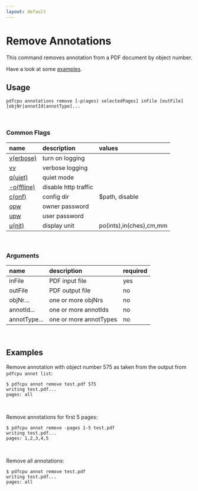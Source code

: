 ```yaml
---
layout: default
---
```


# Remove Annotations

This command removes annotation from a PDF document by object number.

Have a look at some [examples](#examples).

## Usage

```
pdfcpu annotations remove [-p(ages) selectedPages] inFile [outFile] [objNr|annotId|annotType]...
```

<br>

### Common Flags

| name                                            | description     | values
|:------------------------------------------------|:----------------|:-------
| [v(erbose)](../getting_started/common_flags.md) | turn on logging |
| [vv](../getting_started/common_flags.md)        | verbose logging |
| [q(uiet)](../getting_started/common_flags.md)   | quiet mode      |
| [-o(ffline)](../getting_started/common_flags.md)| disable http traffic |                                 | 
| [c(onf)](../getting_started/common_flags.md)    | config dir      | $path, disable
| [opw](../getting_started/common_flags.md)       | owner password  |
| [upw](../getting_started/common_flags.md)       | user password   |
| [u(nit)](../getting_started/common_flags.md)    | display unit    | po(ints),in(ches),cm,mm

<br>

### Arguments

| name         | description         | required
|:-------------|:--------------------|:--------
| inFile       | PDF input file      | yes
| outFile      | PDF output file     | no
| objNr...     | one or more objNrs  | no
| annotId...   | one or more annotIds  | no
| annotType... | one or more annotTypes  | no

<br>

## Examples

Remove annotation with object number 575 as taken from the output from `pdfcpu annot list`:
```
$ pdfcpu annot remove test.pdf 575
writing test.pdf...
pages: all
```

<br>

Remove annotations for first 5 pages:
```
$ pdfcpu annot remove -pages 1-5 test.pdf
writing test.pdf...
pages: 1,2,3,4,5
```

<br>

Remove all annotations:
```
$ pdfcpu annot remove test.pdf
writing test.pdf...
pages: all
```